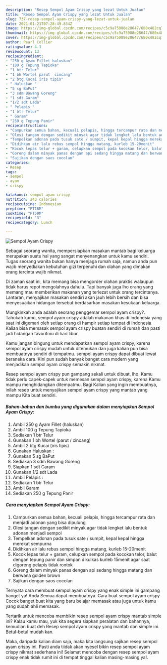 ```yaml
---
description: "Resep Sempol Ayam Crispy yang lezat Untuk Jualan"
title: "Resep Sempol Ayam Crispy yang lezat Untuk Jualan"
slug: 737-resep-sempol-ayam-crispy-yang-lezat-untuk-jualan
date: 2021-01-21T07:28:49.834Z
image: https://img-global.cpcdn.com/recipes/c5c9a75088e28647/680x482cq70/sempol-ayam-crispy-foto-resep-utama.jpg
thumbnail: https://img-global.cpcdn.com/recipes/c5c9a75088e28647/680x482cq70/sempol-ayam-crispy-foto-resep-utama.jpg
cover: https://img-global.cpcdn.com/recipes/c5c9a75088e28647/680x482cq70/sempol-ayam-crispy-foto-resep-utama.jpg
author: Pearl Collier
ratingvalue: 4.1
reviewcount: 13
recipeingredient:
- "250 g Ayam Fillet haluskan"
- "100 g Tepung Tapioka"
- "1 btr Telur"
- "1 bh Wortel parut  cincang"
- "2 btg Kucai iris tipis"
- " Haluskan "
- "5 sg BaPut"
- "3 sdm Bawang Goreng"
- "1 sdt Garam"
- "1/2 sdt Lada"
- " Pelapis "
- "1 btr Telur"
- " Garam"
- "250 g Tepung Panir"
recipeinstructions:
- "Campurkan semua bahan, kecuali pelapis, hingga tercampur rata dan menjadi adonan yang bisa dipulung"
- "Olesi tangan dengan sedikit minyak agar tidak lengket lalu bentuk adonan menjadi sempol"
- "Tempelkan adonan pada tusuk sate / sumpit, kepal kepal hingga merekat sempurna"
- "Didihkan air lalu rebus sempol hingga matang, kurleb 15-20menit"
- "Kocok lepas telur + garam, celupkan sempol pada kocokan telor, balut dengan tepung panir dan simpan dikulkas kurleb 15menit agar saat digoreng pelapis tidak rontok"
- "Goreng dalam minyak panas dengan api sedang hingga matang dan berwana golden brown"
- "Sajikan dengan saos cocolan"
categories:
- Resep
tags:
- sempol
- ayam
- crispy

katakunci: sempol ayam crispy 
nutrition: 243 calories
recipecuisine: Indonesian
preptime: "PT18M"
cooktime: "PT59M"
recipeyield: "3"
recipecategory: Lunch

---
```



![Sempol Ayam Crispy](https://img-global.cpcdn.com/recipes/c5c9a75088e28647/680x482cq70/sempol-ayam-crispy-foto-resep-utama.jpg)

Sebagai seorang wanita, mempersiapkan masakan mantab bagi keluarga merupakan suatu hal yang sangat menyenangkan untuk kamu sendiri. Tugas seorang  wanita bukan hanya menjaga rumah saja, namun anda pun wajib menyediakan kebutuhan gizi terpenuhi dan olahan yang dimakan orang tercinta wajib nikmat.

Di zaman  saat ini, kita memang bisa mengorder olahan praktis walaupun tidak harus repot mengolahnya dahulu. Tapi banyak juga lho orang yang memang mau memberikan makanan yang terlezat untuk orang tercintanya. Lantaran, menyajikan masakan sendiri akan jauh lebih bersih dan bisa menyesuaikan hidangan tersebut berdasarkan masakan kesukaan keluarga. 



Mungkinkah anda adalah seorang penggemar sempol ayam crispy?. Tahukah kamu, sempol ayam crispy adalah makanan khas di Indonesia yang saat ini digemari oleh setiap orang di hampir setiap tempat di Indonesia. Kalian bisa memasak sempol ayam crispy buatan sendiri di rumah dan pasti jadi hidangan favoritmu di hari libur.

Kamu jangan bingung untuk mendapatkan sempol ayam crispy, karena sempol ayam crispy mudah untuk ditemukan dan juga kalian pun bisa membuatnya sendiri di tempatmu. sempol ayam crispy dapat dibuat lewat beraneka cara. Kini pun sudah banyak banget cara modern yang menjadikan sempol ayam crispy semakin nikmat.

Resep sempol ayam crispy pun gampang sekali untuk dibuat, lho. Kamu tidak perlu capek-capek untuk memesan sempol ayam crispy, karena Kamu mampu menghidangkan ditempatmu. Bagi Kalian yang ingin membuatnya, inilah resep untuk menyajikan sempol ayam crispy yang mantab yang mampu Kita buat sendiri.

<!--inarticleads1-->

##### Bahan-bahan dan bumbu yang digunakan dalam menyiapkan Sempol Ayam Crispy:

1. Ambil 250 g Ayam Fillet (haluskan)
1. Ambil 100 g Tepung Tapioka
1. Sediakan 1 btr Telur
1. Gunakan 1 bh Wortel (parut / cincang)
1. Ambil 2 btg Kucai (iris tipis)
1. Gunakan  Haluskan :
1. Gunakan 5 sg BaPut
1. Sediakan 3 sdm Bawang Goreng
1. Siapkan 1 sdt Garam
1. Gunakan 1/2 sdt Lada
1. Ambil  Pelapis :
1. Sediakan 1 btr Telur
1. Ambil  Garam
1. Sediakan 250 g Tepung Panir




<!--inarticleads2-->

##### Cara menyiapkan Sempol Ayam Crispy:

1. Campurkan semua bahan, kecuali pelapis, hingga tercampur rata dan menjadi adonan yang bisa dipulung
1. Olesi tangan dengan sedikit minyak agar tidak lengket lalu bentuk adonan menjadi sempol
1. Tempelkan adonan pada tusuk sate / sumpit, kepal kepal hingga merekat sempurna
1. Didihkan air lalu rebus sempol hingga matang, kurleb 15-20menit
1. Kocok lepas telur + garam, celupkan sempol pada kocokan telor, balut dengan tepung panir dan simpan dikulkas kurleb 15menit agar saat digoreng pelapis tidak rontok
1. Goreng dalam minyak panas dengan api sedang hingga matang dan berwana golden brown
1. Sajikan dengan saos cocolan




Ternyata cara membuat sempol ayam crispy yang enak simple ini gampang banget ya! Anda Semua dapat membuatnya. Cara buat sempol ayam crispy Cocok banget buat kita yang baru belajar memasak atau juga untuk kamu yang sudah ahli memasak.

Tertarik untuk mencoba membikin resep sempol ayam crispy mantab simple ini? Kalau kamu mau, yuk kita segera siapkan peralatan dan bahannya, kemudian buat deh Resep sempol ayam crispy yang mantab dan simple ini. Betul-betul mudah kan. 

Maka, daripada kalian diam saja, maka kita langsung sajikan resep sempol ayam crispy ini. Pasti anda tiidak akan nyesel bikin resep sempol ayam crispy nikmat sederhana ini! Selamat mencoba dengan resep sempol ayam crispy enak tidak rumit ini di tempat tinggal kalian masing-masing,ya!.

